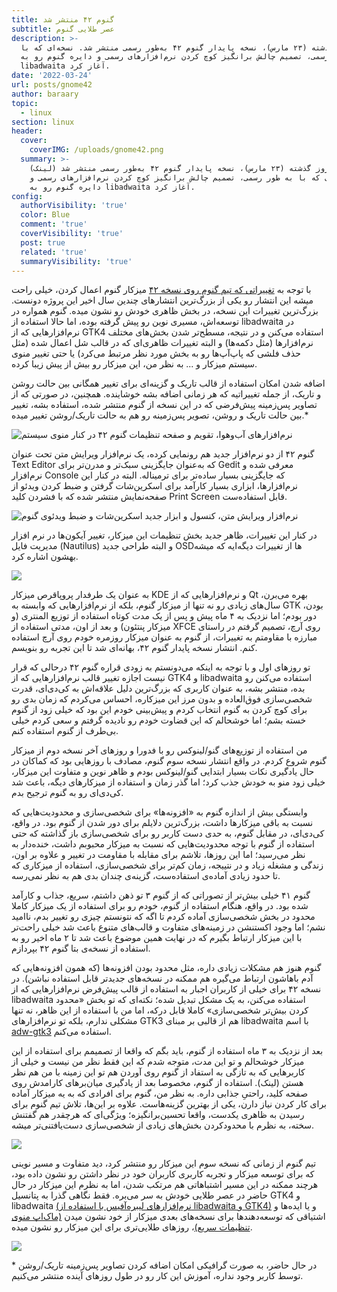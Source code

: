 ```yaml
---
title: گنوم ۴۲ منتشر شد
subtitle: عصر طلایی گنوم
description: >-
  روز گذشته (۲۳ مارس)، نسخه پایدار گنوم ۴۲ به‌طور رسمی منتشر شد. نسخه‌ای که با
  به طور رسمی، تصمیم چالش برانگیز کوچ کردن نرم‌افزارهای رسمی و دایره گنوم رو به
  libadwaita آغاز کرد. 
date: '2022-03-24'
url: posts/gnome42
author: baraary
topic:
  - linux
section: linux
header:
  cover:
    coverIMG: /uploads/gnome42.png
  summary: >-
    روز گذشته (۲۳ مارس)، نسخه پایدار گنوم ۴۲ به‌طور رسمی منتشر شد (لینک).
    نسخه‌ای که با به طور رسمی، تصمیم چالش برانگیز کوچ کردن نرم‌افزارهای رسمی و
    دایره گنوم رو به libadwaita آغاز کرد. 
config:
  authorVisibility: 'true'
  color: Blue
  comment: 'true'
  coverVisibility: 'true'
  post: true
  related: 'true'
  summaryVisibility: 'true'
---
```

با توجه به [تغییراتی که تیم گنوم روی نسخه ۴۲](https://release.gnome.org/42/) میزکار گنوم اعمال کردن، خیلی راحت میشه این انتشار رو یکی از بزرگ‌ترین انتشارهای چندین سال اخیر این پروژه دونست. بزرگ‌ترین تغییرات این نسخه، در بخش ظاهری خودش رو نشون میده. گنوم همواره در توسعه‌اش، مسیری نوین رو پیش گرفته بوده، اما حالا استفاده از libadwaita در نرم‌افزارهایی که از GTK4 استفاده می‌کنن و در نتیجه، مسطح‌تر شدن بخش‌های مختلف نرم‌افزارها (مثل دکمه‌ها) و البته تغییرات ظاهری‌ای که در قالب شل اعمال شده (مثل حذف فلشی که پاپ‌آپ‌ها رو به بخش مورد نظر مرتبط می‌کرد) یا حتی تغییر منوی سیستم میزکار و ...  به نظر من، این میزکار رو بیش از پیش زیبا کرده.

 اضافه شدن امکان استفاده از قالب تاریک و  گزینه‌ای برای تغییر همگانی بین حالت روشن و تاریک، از جمله تغییراتیه که هر زمانی اضافه بشه خوشاینده. همچنین، در صورتی که از تصاویر پس‌زمینه پیش‌فرضی که در این نسخه از گنوم منتشر شده، استفاده بشه، تغییر بین حالت تاریک و روشن، تصویر پس‌زمینه رو هم به حالت تاریک/روشن تغییر میده.*



![نرم‌افزارهای آب‌وهوا، تقویم و صفحه تنظیمات گنوم ۴۲ در کنار منوی سیستم](/uploads/screenshot-from-2022-03-24-19-53-25.png "نرم‌افزارهای آب‌وهوا، تقویم و صفحه تنظیمات گنوم ۴۲ در کنار منوی سیستم")



گنوم ۴۲ از دو نرم‌افزار جدید هم رونمایی کرده، یک نرم‌افزار ویرایش متن تحت عنوان Text Editor که به‌عنوان جایگزینی سبک‌تر و مدرن‌تر برای Gedit معرفی شده و نرم‌افزار Console که جایگزینی بسیار ساده‌تر برای ترمیناله. البته در کنار این نرم‌افزارها، ابزاری بسیار کارآمد برای اسکرین‌شات گرفتن و ضبط کردن ویدئو از صفحه‌نمایش منتشر شده که با فشردن کلید Print Screen قابل استفاده‌ست.



![نرم‌افزار ویرایش متن، کنسول و ابزار جدید اسکرین‌شات و ضبط ویدئوی گنوم](/uploads/screenshot-from-2022-03-24-19-57-00.png "نرم‌افزار ویرایش متن، کنسول و ابزار جدید اسکرین‌شات و ضبط ویدئوی گنوم")

در کنار این تغییرات، ظاهر جدید بخش تنظیمات این میزکار، تغییر آیکون‌ها در نرم افزار مدیریت فایل (Nautilus) و البته طراحی‌ جدید OSDها از تغییرات دیگه‌ایه که میشه بهشون اشاره کرد.



![](/uploads/4-line.png)



به عنوان یک طرفدار پروپاقرص میزکار KDE و نرم‌افزارهایی که از Qt بهره می‌برن، سال‌های زیادی رو نه تنها از میزکار گنوم، بلکه از نرم‌افزارهایی که وابسته به GTK بودن، دور بودم؛ اما نزدیک به ۴ ماه پیش و پس از یک مدت کوتاه استفاده از توزیع المنتری (و میزکار پنتئون) و بعد از اون، مدتی استفاده از XFCE روی آرچ، تصمیم گرفتم در راستای مبارزه با مقاومتم به تغییرات، از گنوم به عنوان میزکار روزمره خودم روی آرچ استفاده کنم. انتشار نسخه پایدار گنوم ۴۲، بهانه‌ای شد تا این تجربه رو بنویسم.



تو روزهای اول و با توجه به اینکه می‌دونستم به زودی قراره گنوم ۴۲ درحالی که قرار نیست اجازه تغییر قالب نرم‌افزارهایی که از GTK4 و libadwaita استفاده می‌کنن رو بده، منتشر بشه، به عنوان کاربری که بزرگ‌ترین دلیل علاقه‌اش به کی‌دی‌ای، قدرت شخصی‌سازی فوق‌العاده و بدون مرز این میزکاره، احساس می‌کردم که زمان بدی رو برای کوچ کردن به گنوم انتخاب کردم و پیش‌بینی خودم این بود که خیلی زود از گنوم خسته بشم؛ اما خوشحالم که این قضاوت خودم رو نادیده گرفتم و سعی کردم خیلی بی‌طرف از گنوم استفاده کنم.



من استفاده از توزیع‌های گنو/لینوکس رو با فدورا و روزهای آخر نسخه دوم از میزکار گنوم شروع کردم. در واقع انتشار نسخه سوم گنوم، مصادف با روزهایی بود که کماکان در حال یادگیری نکات بسیار ابتدایی گنو/لینوکس بودم و ظاهر نوین و متفاوت این میزکار، خیلی زود منو به خودش جذب کرد؛ اما گذر زمان و استفاده از میزکارهای دیگه، باعث شد کی‌دی‌ای رو به گنوم ترجیح بدم.



وابستگی بیش از اندازه گنوم به «افزونه‌ها» برای شخصی‌سازی و محدودیت‌هایی که نسبت به باقی میزکارها داشت، بزرگ‌ترین دلایلم برای دور شدن از گنوم بود. در واقع، کی‌دی‌ای، در مقابل گنوم، به حدی دست کاربر رو برای شخصی‌سازی باز گذاشته که حتی استفاده از گنوم با توجه محدودیت‌هایی که نسبت به میزکار محبوبم داشت، خنده‌دار به نظر می‌رسید؛ اما این روزها، تلاشم برای مقابله با مقاومت در تغییر و علاوه بر اون، زندگی و مشغله زیاد و در نتییجه، زمان کم‌تر برای شخصی‌سازی، استفاده از میزکاری که تا حدود زیادی آماده‌ی استفاده‌ست، گزینه‌ی چندان بدی هم به نظر نمی‌رسه.



گنوم ۴۱ خیلی بیش‌تر از تصوراتی که از گنوم ۳ تو ذهن داشتم، سریع، جذاب و کارآمد شده بود. در واقع، هنگام استفاده از گنوم، خودم رو برای استفاده از یک میزکار کاملا محدود در بخش شخصی‌سازی آماده کردم تا اگه که نتونستم چیزی رو تغییر بدم، ناامید نشم؛ اما وجود اکستنشن در زمینه‌های متفاوت و قالب‌های متنوع باعث شد خیلی راحت‌تر با این میزکار ارتباط بگیرم که در نهایت همین موضوع باعث شد تا ۲ ماه اخیر رو به استفاده از نسخه‌ی بتا گنوم ۴۲ بپردازم.



گنوم هنوز هم مشکلات زیادی داره، مثل محدود بودن افزونه‌ها (که همون افزونه‌هایی که آدم باهاشون ارتباط می‌گیره هم ممکنه در نسخه‌های جدیدتر قابل استفاده نباشن). در نسخه ۴۲ برای خیلی از کاربران اجبار به استفاده از قالب پیش‌فرض نرم‌افزارهایی که از libadwaita استفاده می‌کنن، به یک مشکل تبدیل شده؛ نکته‌ای که تو بخش «محدود کردن بیش‌تر شخصی‌سازی» کاملا قابل درکه، اما من با استفاده از این ظاهر، نه تنها مشکلی ندارم، بلکه تو نرم‌افزارهای GTK3 هم از قالبی بر مبنای libadwaita با اسم [adw-gtk3](https://github.com/lassekongo83/adw-gtk3) استفاده می‌کنم. 



بعد از نزدیک به ۳ ماه استفاده از گنوم، باید بگم که واقعا از تصمیمم برای استفاده از این میزکار خوشحالم و تو این مدت، متوجه شدم که این فقط نظر من نیست و خیلی‌ از کاربرهایی که به تازگی به استفاد از گنوم روی آوردن هم تو این زمینه با من هم نظر هستن (لینک). استفاده از گنوم، مخصوصا بعد از یادگیری میان‌برهای کارامدش روی صفحه کلید، راحتیِ جذابی داره. به نظر من، گنوم برای افرادی که به یه میزکار آماده برای کار کردن نیاز دارن، یکی از بهترین گزینه‌هاست. علاوه بر این‌ها، تلاش تیم گنوم برای رسیدن به ظاهری یکدست، واقعا تحسین‌برانگیزه؛ ویژگی‌ای که هرچقدر هم گفتنش سخته، به نظرم با محدودکردن بخش‌های زیادی از شخصی‌سازی دست‌یافتنی‌تر میشه.

![](/uploads/4-line.png)

تیم گنوم از زمانی که نسخه سوم این میزکار رو منتشر کرد، دید متفاوت و مسیر نوینی که برای توسعه میزکار و تجربه کاربری کاربران خود در نظر داشتن رو نشون داده بود، هرچند ممکنه در این مسیر اشتباهاتی هم مرتکب شدن، اما به نظرم این میزکار در حال حاضر در عصر طلایی خودش به سر می‌بره. فقط نگاهی گذرا به پتانسیل GTK4 و libadwaita [(نرم‌افزارهای لیبره‌آفیس با استفاده از libadwaita و GTK4)](https://twitter.com/ChristianOhrfan/status/1472015987314761734) و یا ایده‌ها و اشتیاقی که توسعه‌دهندها برای نسخه‌های بعدی میزکار از خود نشون میدن [(ماک‌اپ منوی تنظیمات سریع)](https://gitlab.gnome.org/GNOME/gnome-shell/-/issues/4795)، روزهای طلایی‌تری برای این میزکار رو نشون میده.

![](/uploads/4-line.png)

\* در حال حاضر، به صورت گرافیکی امکان اضافه کردن تصاویر‌ پس‌زمینه تاریک/روشن توسط کاربر وجود نداره، آموزش این کار رو در طول روزهای آینده منتشر می‌کنیم.
